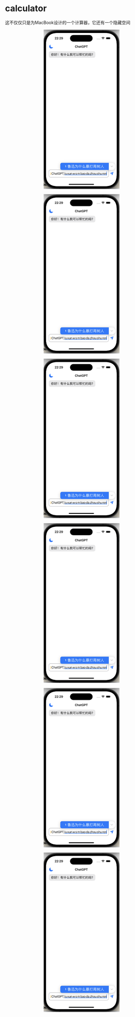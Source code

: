 # calculator
这不仅仅只是为MacBook设计的一个计算器，它还有一个隐藏空间
<p align="center">
  <img src="https://github.com/zhuolhc/ios-chatgpt-app/blob/main/%E6%88%AA%E5%B1%8F2024-09-13%2022.29.39.png?raw=true" width="250">
</p>
<p align="center">
  <img src="https://github.com/zhuolhc/ios-chatgpt-app/blob/main/%E6%88%AA%E5%B1%8F2024-09-13%2022.29.39.png?raw=true" width="250">
</p>
<p align="center">
  <img src="https://github.com/zhuolhc/ios-chatgpt-app/blob/main/%E6%88%AA%E5%B1%8F2024-09-13%2022.29.39.png?raw=true" width="250">
</p>
<p align="center">
  <img src="https://github.com/zhuolhc/ios-chatgpt-app/blob/main/%E6%88%AA%E5%B1%8F2024-09-13%2022.29.39.png?raw=true" width="250">
</p>
<p align="center">
  <img src="https://github.com/zhuolhc/ios-chatgpt-app/blob/main/%E6%88%AA%E5%B1%8F2024-09-13%2022.29.39.png?raw=true" width="250">
</p>
<p align="center">
  <img src="https://github.com/zhuolhc/ios-chatgpt-app/blob/main/%E6%88%AA%E5%B1%8F2024-09-13%2022.29.39.png?raw=true" width="250">
</p>

